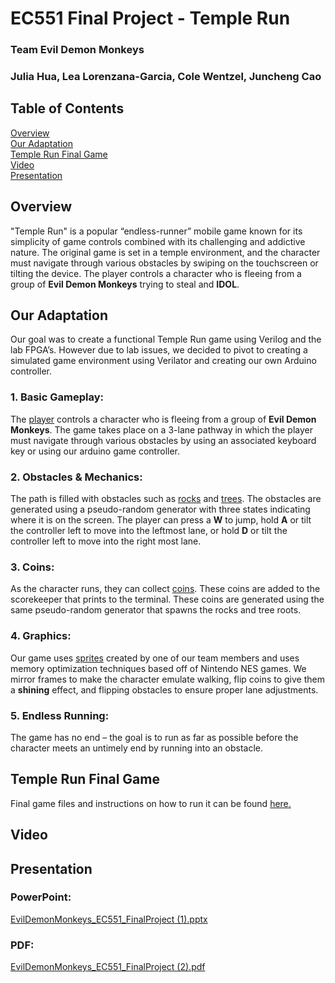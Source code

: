 # EC551 Final Project - Temple Run
### Team Evil Demon Monkeys
### Julia Hua, Lea Lorenzana-Garcia, Cole Wentzel, Juncheng Cao

## Table of Contents
[Overview](#Overview)    
[Our Adaptation](#our-adaptation)   
[Temple Run Final Game](#temple-run-final-game)   
[Video](#Video)   
[Presentation](#Presentation)    

## Overview 
"Temple Run" is a popular “endless-runner” mobile game known for its simplicity of game controls combined with its challenging and addictive nature.  The original game is set in a temple environment, and the character must navigate through various obstacles by swiping on the touchscreen or tilting the device. The player controls a character who is fleeing from a group of **Evil Demon Monkeys** trying to steal and **IDOL**.

## Our Adaptation
Our goal was to create a functional Temple Run game using Verilog and the lab FPGA’s. However due to lab issues, we decided to pivot to creating a simulated game environment using Verilator and creating our own Arduino controller. 

### 1. Basic Gameplay:   
The [player](https://github.com/llorenzana/EC551-Temple-Run/blob/01039bae203b92ea97bb5b006a89ae75101e59b7/artwork/runningGuy.png) controls a character who is fleeing from a group of **Evil Demon Monkeys**. The game takes place on a 3-lane pathway in which the player must navigate through various obstacles by using an associated keyboard key or using our arduino game controller.

### 2. Obstacles & Mechanics:      
The path is filled with obstacles such as [rocks](https://github.com/llorenzana/EC551-Temple-Run/blob/ba1a577e85239d2e4d2718023eed6645fe025ff0/artwork/rock.png) and [trees](https://github.com/llorenzana/EC551-Temple-Run/blob/ba1a577e85239d2e4d2718023eed6645fe025ff0/artwork/tree.png). The obstacles are generated using a pseudo-random generator with three states indicating where it is on the screen. The player can press a **W**  to jump, hold **A** or tilt the controller left to move into the leftmost lane, or hold **D** or tilt the controller left to move into the right most lane.

### 3. Coins:      
As the character runs, they can collect [coins](https://github.com/llorenzana/EC551-Temple-Run/blob/ba1a577e85239d2e4d2718023eed6645fe025ff0/artwork/coin.png). These coins are added to the scorekeeper that prints to the terminal. These coins are generated using the same pseudo-random generator that spawns the rocks and tree roots. 

### 4. Graphics:   
Our game uses [sprites](https://github.com/llorenzana/EC551-Temple-Run/tree/ba1a577e85239d2e4d2718023eed6645fe025ff0/artwork) created by one of our team members and uses memory optimization techniques based off  of Nintendo NES games. We mirror frames to make the character emulate walking, flip coins to give them a **shining** effect,  and flipping obstacles to ensure proper lane adjustments. 

### 5. Endless Running:    
The game has no end – the goal is to run as far as possible before the character meets an untimely end by  running into an obstacle.

## Temple Run Final Game

Final game files and instructions on how to run it can be found [here.](https://github.com/llorenzana/EC551-Temple-Run/tree/8493f946432f0184e7320c690e4eb9cdb64fa4bf/TempleRun) 

## Video


## Presentation
### PowerPoint:    
[EvilDemonMonkeys_EC551_FinalProject (1).pptx](https://github.com/llorenzana/EC551-Temple-Run/files/13567512/EvilDemonMonkeys_EC551_FinalProject.1.pptx)

### PDF:   
[EvilDemonMonkeys_EC551_FinalProject (2).pdf](https://github.com/llorenzana/EC551-Temple-Run/files/13567506/EvilDemonMonkeys_EC551_FinalProject.2.pdf)
